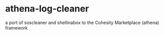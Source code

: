# athena-log-cleaner
a port of soscleaner and shellinabox to the Cohesity Marketplace (athena) framework

